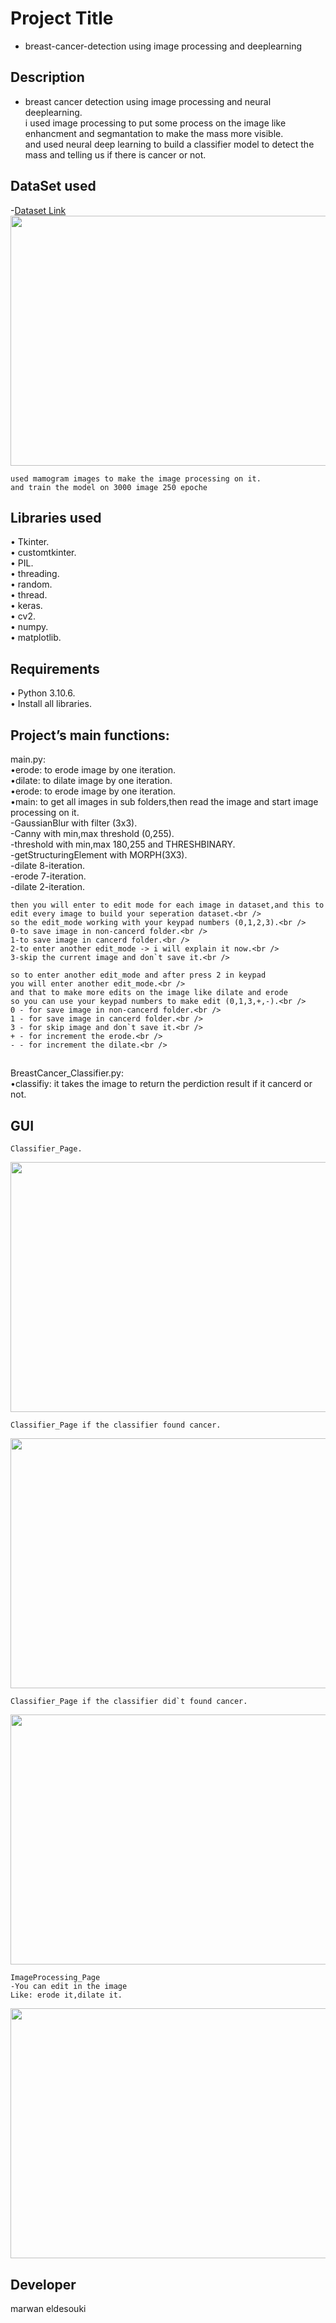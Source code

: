 # Project Title
- breast-cancer-detection using image processing and deeplearning 

## Description
- breast cancer detection using image processing and neural deeplearning.<br />
i used image processing to put some process on the image like enhancment and segmantation to make the mass more visible.<br />
and used neural deep learning to build a classifier model to detect the mass and telling us if there is cancer or not.<br />


## DataSet used
-[Dataset Link](https://www.kaggle.com/datasets/awsaf49/cbis-ddsm-breast-cancer-image-dataset)<br />
<img src="https://www.researchgate.net/publication/338558131/figure/fig3/AS:962412517793792@1606468433025/CBIS-DDSM-example-images-used-for-detection.jpg" data-canonical-src="https://www.researchgate.net/publication/338558131/figure/fig3/AS:962412517793792@1606468433025/CBIS-DDSM-example-images-used-for-detection.jpg" width="720" height="400" />

    used mamogram images to make the image processing on it.
    and train the model on 3000 image 250 epoche


## Libraries used
•	Tkinter.<br />
• customtkinter.<br />
• PIL.<br />
• threading.<br />
• random.<br />
• thread.<br />
• keras.<br />
• cv2.<br />
• numpy.<br />
• matplotlib.<br />

## Requirements
  •	Python 3.10.6.<br />
• Install all libraries.<br />


## Project’s main functions:
 main.py:<br />
    •erode: to erode image by one iteration.<br />
    •dilate: to dilate image by one iteration.<br />
    •erode: to erode image by one iteration.<br />
    •main: to get all images in sub folders,then read the image and start image processing on it.<br />
    -GaussianBlur with filter (3x3).<br />
    -Canny with min,max threshold (0,255).<br />
    -threshold with min,max 180,255 and THRESHBINARY.<br />
    -getStructuringElement with MORPH(3X3).<br />
    -dilate 8-iteration.<br />
    -erode 7-iteration.<br />
    -dilate 2-iteration.<br />
    
    then you will enter to edit mode for each image in dataset,and this to edit every image to build your seperation dataset.<br />
    so the edit_mode working with your keypad numbers (0,1,2,3).<br />
    0-to save image in non-cancerd folder.<br />
    1-to save image in cancerd folder.<br />
    2-to enter another edit_mode -> i will explain it now.<br />
    3-skip the current image and don`t save it.<br />
  
    so to enter another edit_mode and after press 2 in keypad
    you will enter another edit_mode.<br />
    and that to make more edits on the image like dilate and erode
    so you can use your keypad numbers to make edit (0,1,3,+,-).<br />
    0 - for save image in non-cancerd folder.<br />
    1 - for save image in cancerd folder.<br />
    3 - for skip image and don`t save it.<br />
    + - for increment the erode.<br />
    - - for increment the dilate.<br />
  
  ##
 BreastCancer_Classifier.py:<br />
    •classifiy: it takes the image to return the perdiction result if it cancerd or not.
    
  
## GUI
    
    Classifier_Page.
   <img src="https://user-images.githubusercontent.com/37198610/209975749-424d9794-21a6-4a73-b34e-1317eeb19ea8.PNG" data-canonical-src="https://user-images.githubusercontent.com/37198610/209975749-424d9794-21a6-4a73-b34e-1317eeb19ea8.PNG" width="720" height="400" />
    
    Classifier_Page if the classifier found cancer.
   <img src="https://user-images.githubusercontent.com/37198610/209975759-4d260691-e453-4443-8278-ed0e3bdcdca1.PNG" data-canonical-src="https://user-images.githubusercontent.com/37198610/209975759-4d260691-e453-4443-8278-ed0e3bdcdca1.PNG" width="720" height="400" />

    Classifier_Page if the classifier did`t found cancer.
   <img src="https://user-images.githubusercontent.com/37198610/209975761-66e7518b-1373-4e74-9c8d-b321013794ff.PNG" data-canonical-src="https://user-images.githubusercontent.com/37198610/209975761-66e7518b-1373-4e74-9c8d-b321013794ff.PNG" width="720" height="400" />

    ImageProcessing_Page
    -You can edit in the image
    Like: erode it,dilate it.
   <img src="https://user-images.githubusercontent.com/37198610/209975762-28ee0a01-350c-4a84-87c7-014441352a56.PNG" data-canonical-src="https://user-images.githubusercontent.com/37198610/209975762-28ee0a01-350c-4a84-87c7-014441352a56.PNG" width="720" height="400" />
   


## Developer
marwan eldesouki
